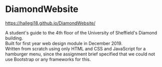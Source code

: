 # DiamondWebsite
https://hallegj18.github.io/DiamondWebsite/

A student's guide to the 4th floor of the University of Sheffield's Diamond building.  
Built for first year web design module in December 2019.  
Written from scratch using only HTML and CSS and JavaScript for a hamburger menu, since the assignment brief specified that we could not use Bootstrap or any frameworks for this.  

